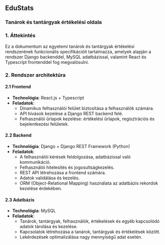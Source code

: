 ## EduStats

### Tanárok és tantárgyak értékelési oldala

### 1. **Áttekintés**

Ez a dokumentum az egyetemi tanárok és tantárgyak értékelési rendszerének funkcionális specifikációit tartalmazza, amelyek alapján a rendszer Django backenddel, MySQL adatbázissal, valamint React és Typescript frontenddel fog megvalósulni.

### 2. **Rendszer architektúra**

#### 2.1 **Frontend**

-   **Technológia**: React.js + Typescript
-   **Feladatok**:
    -   Dinamikus felhasználói felület biztosítása a felhasználók számára.
    -   API hívások kezelése a Django REST backend felé.
    -   Felhasználói űrlapok kezelése: értékelési űrlapok, regisztrációs és bejelentkezési felületek.

#### 2.2 **Backend**

-   **Technológia**: Django + Django REST Framework (Python)
-   **Feladatok**:
    -   A felhasználói kérések feldolgozása, adatbázissal való kommunikáció.
    -   Felhasználói hitelesítés és jogosultságkezelés.
    -   REST API létrehozása a frontend számára.
    -   Adatok validálása és kezelés.
    -   ORM (Object-Relational Mapping) használata az adatbázis rekordok kezelése érdekében.

#### 2.3 **Adatbázis**

-   **Technológia**: MySQL
-   **Feladatok**:
    -   Tanárok, tantárgyak, felhasználók, értékelések és egyéb kapcsolódó adatok tárolása és kezelése.
    -   Kapcsolatok létrehozása a tanárok, tantárgyak és értékelések között.
    -   Lekérdezések optimalizálása nagy mennyiségű adat esetén.